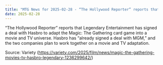```yaml
---
title: "MTG News for 2025-02-28 - “The Hollywood Reporter” reports that Legendary En..."
date: 2025-02-28
---
```


“The Hollywood Reporter” reports that Legendary Entertainment has signed a deal with Hasbro to adapt the Magic: The Gathering card game into a movie and TV universe. Hasbro has “already signed a deal with MGM,” and the two companies plan to work together on a movie and TV adaptation.

Source: Variety (https://variety.com/2025/film/news/magic-the-gathering-movies-tv-hasbro-legendary-1236299642/)
